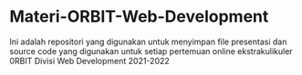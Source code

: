 # Materi-ORBIT-Web-Development
Ini adalah repositori yang digunakan untuk menyimpan file presentasi dan source code yang digunakan untuk setiap pertemuan online ekstrakulikuler 0RBIT Divisi Web Development 2021-2022
